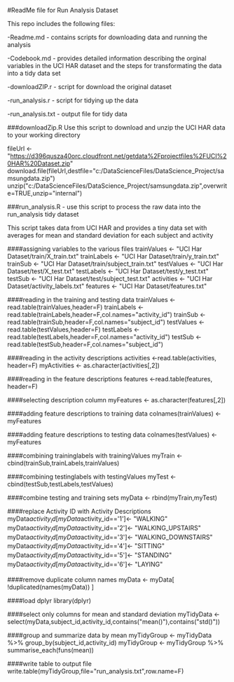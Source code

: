 #ReadMe file for Run Analysis Dataset

This repo includes the following files:

-Readme.md - contains scripts for downloading data and running the analysis

-Codebook.md - provides detailed information describing the orginal variables in the UCI HAR dataset
		and the steps for transformating the data into a tidy data set

-downloadZIP.r - script for download the original dataset

-run_analysis.r - script for tidying up the data

-run_analysis.txt - output file for tidy data

###downloadZip.R
Use this script to download and unzip the UCI HAR data to your working directory

fileUrl <- "https://d396qusza40orc.cloudfront.net/getdata%2Fprojectfiles%2FUCI%20HAR%20Dataset.zip"
download.file(fileUrl,destfile="c:/DataScienceFiles/DataScience_Project/samsungdata.zip")
unzip("c:/DataScienceFiles/DataScience_Project/samsungdata.zip",overwrite=TRUE,unzip="internal")

###run_analysis.R - use this script to process the raw data into the run_analysis tidy dataset

This script takes data from UCI HAR and provides a tiny data set with averages for mean and standard deviation for each subject and activity

####assigning variables to the various files
trainValues <- "UCI Har Dataset/train/X_train.txt"
trainLabels <- "UCI Har Dataset/train/y_train.txt"
trainSub    <- "UCI Har Dataset/train/subject_train.txt"
testValues  <- "UCI Har Dataset/test/X_test.txt"
testLabels  <- "UCI Har Dataset/test/y_test.txt"
testSub     <- "UCI Har Dataset/test/subject_test.txt"
activities  <- "UCI Har Dataset/activity_labels.txt"
features    <- "UCI Har Dataset/features.txt"

####reading in the training and testing data
trainValues <- read.table(trainValues,header=F)
trainLabels <- read.table(trainLabels,header=F,col.names="activity_id")
trainSub    <- read.table(trainSub,header=F,col.names="subject_id")
testValues  <- read.table(testValues,header=F)
testLabels  <- read.table(testLabels,header=F,col.names="activity_id")
testSub     <- read.table(testSub,header=F,col.names="subject_id")

####reading in the activity descriptions
activities <-read.table(activities, header=F)
myActivities <- as.character(activities[,2])

####reading in the feature descriptions
features <-read.table(features, header=F)

####selecting description column
myFeatures <- as.character(features[,2])

####adding feature descriptions to training data
colnames(trainValues) <- myFeatures

####adding feature descriptions to testing data
colnames(testValues) <- myFeatures

####combining traininglabels with trainingValues
myTrain <- cbind(trainSub,trainLabels,trainValues)

####combining testinglabels with testingValues
myTest <- cbind(testSub,testLabels,testValues)

####combine testing and training sets
myData <- rbind(myTrain,myTest)

####replace Activity ID with Activity Descriptions
myData$activity_id[myData$activity_id=='1']<- "WALKING"
myData$activity_id[myData$activity_id=='2']<- "WALKING_UPSTAIRS"
myData$activity_id[myData$activity_id=='3']<- "WALKING_DOWNSTAIRS"
myData$activity_id[myData$activity_id=='4']<- "SITTING"
myData$activity_id[myData$activity_id=='5']<- "STANDING"
myData$activity_id[myData$activity_id=='6']<- "LAYING"

####remove duplicate column names
myData <- myData[ !duplicated(names(myData)) ]

####load dplyr
library(dplyr)

####select only columns for mean and standard deviation
myTidyData <- select(myData,subject_id,activity_id,contains("mean()"),contains("std()"))

####group and summarize data by mean
myTidyGroup <- myTidyData %>% group_by(subject_id,activity_id)
myTidyGroup <- myTidyGroup %>% summarise_each(funs(mean))

####write table to output file
write.table(myTidyGroup,file="run_analysis.txt",row.name=F)